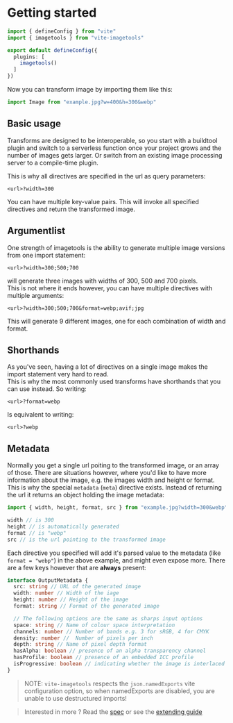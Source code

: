 # Getting started

```ts
import { defineConfig } from "vite"
import { imagetools } from "vite-imagetools"

export default defineConfig({
  plugins: [
    imagetools()
  ]
})
```

Now you can transform image by importing them like this:

```js
import Image from "example.jpg?w=400&h=300&webp"
```


## Basic usage

Transforms are designed to be interoperable, so you start with a buildtool plugin and switch to a serverless function once your project grows and the number of images gets larger. Or switch from an existing image processing server to a compile-time plugin.

This is why all directives are specified in the url as query parameters:
```
<url>?width=300
```

You can have multiple key-value pairs. This will invoke all specified directives and return the transformed image.

## Argumentlist

One strength of imagetools is the ability to generate multiple image versions from one import statement:

```
<url>?width=300;500;700
```

will generate three images with widths of 300, 500 and 700 pixels.<br>
This is not where it ends however, you can have multiple directives with multiple arguments:

```
<url>?width=300;500;700&format=webp;avif;jpg
```

This will generate 9 different images, one for each combination of width and format.

## Shorthands

As you've seen, having a lot of directives on a single image makes the import statement very hard to read.<br>
This is why the most commonly used transforms have shorthands that you can use instead. So writing:
```
<url>?format=webp
```
Is equivalent to writing:
```
<url>?webp
```

## Metadata

Normally you get a single url poiting to the transformed image, or an array of those. There are situations however, where you'd like to have more information about the image, e.g. the images width and height or format.
This is why the special `metadata` (`meta`) directive exists. Instead of returning the url it returns an object holding the image metadata:

```js
import { width, height, format, src } from "example.jpg?width=300&webp"

width // is 300
height // is automatically generated
format // is "webp"
src // is the url pointing to the transformed image

```

Each directive you specified will add it's parsed value to the metadata (like `format = "webp"`) in the above example,
and might even expose more. There are a few keys however that are **always** present:

```ts
interface OutputMetadata {
  src: string // URL of the generated image
  width: number // Width of the iage
  height: number // Height of the image
  format: string // Format of the generated image

  // The following options are the same as sharps input options
  space: string // Name of colour space interpretation
  channels: number // Number of bands e.g. 3 for sRGB, 4 for CMYK
  density: number //  Number of pixels per inch
  depth: string // Name of pixel depth format
  hasAlpha: boolean // presence of an alpha transparency channel
  hasProfile: boolean // presence of an embedded ICC profile
  isProgressive: boolean // indicating whether the image is interlaced using a progressive scan
}
```

> NOTE: `vite-imagetools` respects the `json.namedExports` vite configuration option, so when namedExports are disabled, you are unable to use destructured imports!

> Interested in more ? Read the [spec](../spec.md) or see the [extending guide](extending.md)